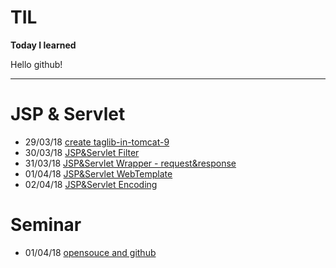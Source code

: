 # TIL
**Today I learned**

Hello github!

***

# JSP & Servlet 
- 29/03/18 [create taglib-in-tomcat-9](https://github.com/lee1707/TIL/blob/master/java/web/taglib-in-tomcat-9.md)
- 30/03/18 [JSP&Servlet Filter](https://github.com/lee1707/TIL/blob/master/java/web/Jsp%26Servlet%20Filter%20and%20Wrapper.md)
- 31/03/18 [JSP&Servlet Wrapper - request&response](https://github.com/lee1707/TIL/blob/master/java/web/Jsp%26Servlet%20Wrapper%20-%20request%26response.md)
- 01/04/18 [JSP&Servlet WebTemplate](
https://github.com/lee1707/TIL/blob/master/java/web/Jsp%26Servlet%20WebTemplate.md)
- 02/04/18 [JSP&Servlet Encoding](https://github.com/lee1707/TIL/blob/master/java/web/Jsp%26Servlet%20Encoding.md)

# Seminar
- 01/04/18 [opensouce and github](https://github.com/lee1707/TIL/blob/master/seminar/opensource%20and%20github.md)

